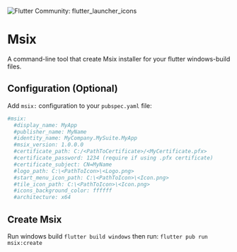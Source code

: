 ![Flutter Community: flutter_launcher_icons](https://news.thewindowsclub.com/wp-content/uploads/2018/07/MSIX.jpg)

# Msix

A command-line tool that create Msix installer for your flutter windows-build files.

## Configuration (Optional)
Add `msix:` configuration to your `pubspec.yaml` file:
```yaml
#msix:
  #display_name: MyApp
  #publisher_name: MyName
  #identity_name: MyCompany.MySuite.MyApp
  #msix_version: 1.0.0.0
  #certificate_path: C:/<PathToCertificate>/<MyCertificate.pfx>
  #certificate_password: 1234 (require if using .pfx certificate)
  #certificate_subject: CN=MyName
  #logo_path: C:\<PathToIcon>\<Logo.png>
  #start_menu_icon_path: C:\<PathToIcon>\<Icon.png>
  #tile_icon_path: C:\<PathToIcon>\<Icon.png>
  #icons_background_color: ffffff
  #architecture: x64
```
## Create Msix 
Run windows build `flutter build windows` then run: `flutter pub run msix:create`
